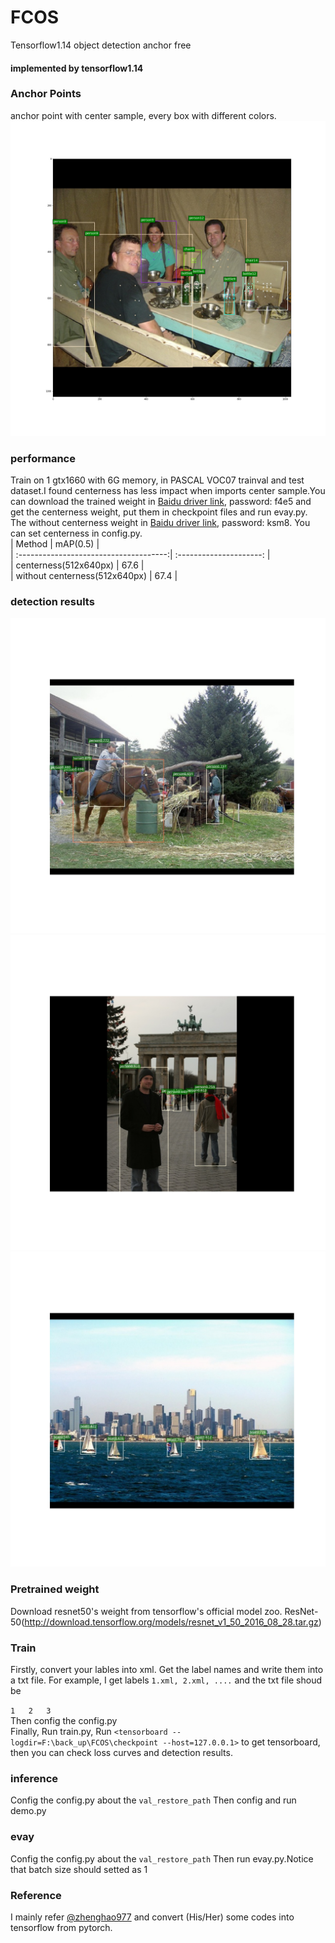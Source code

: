 # FCOS
Tensorflow1.14  object detection  anchor free

####  implemented by tensorflow1.14  

### Anchor Points  
anchor point with center sample, every box with different colors.  
![](assets1/000050.jpg)  
### performance 
Train on 1 gtx1660 with 6G memory, in PASCAL VOC07 trainval and test dataset.I found centerness has less impact when imports center sample.You can download the trained weight in [Baidu driver link](https://pan.baidu.com/s/1aKO__bFwIL3-oip5y_Fr2g ), password: f4e5 and get the centerness weight, put them in checkpoint files and run evay.py. The without centerness weight in [Baidu driver link](https://pan.baidu.com/s/1YX0QhMEL2oyf42QuSwA4-g ), password: ksm8. You can set centerness in config.py.  
|       Method                           |     mAP(0.5)            |  
| :-------------------------------------:| :---------------------: |  
|     centerness(512x640px)              |      67.6               |  
|     without centerness(512x640px)      |      67.4               |  

### detection results  
![](assets1/000166.jpg)  
![](assets1/000191.jpg)  
![](assets1/008998.jpg)  
### Pretrained weight  
Download resnet50's weight from tensorflow's official model zoo.
ResNet-50(http://download.tensorflow.org/models/resnet_v1_50_2016_08_28.tar.gz)  

### Train  
Firstly, convert your lables into xml. Get the label names and write them into a txt file. For example, I get labels `1.xml, 2.xml, ....` and the txt file shoud be  

`1  
2  
3`  
Then config the config.py  
Finally, Run train.py, Run `<tensorboard --logdir=F:\back_up\FCOS\checkpoint --host=127.0.0.1>` to get tensorboard, then you can check loss curves and detection results.  

### inference  
Config the config.py about the `val_restore_path` Then config and run demo.py  

### evay  
Config the config.py about the  `val_restore_path` Then  run evay.py.Notice that batch size should setted as 1  

### Reference  
I mainly refer [@zhenghao977](https://github.com/zhenghao977/FCOS-PyTorch-37.2AP) and convert (His/Her) some codes into tensorflow from pytorch.
